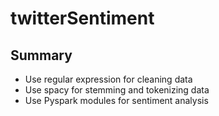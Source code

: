 # twitterSentiment

## Summary
* Use regular expression for cleaning data 
* Use spacy for stemming and tokenizing data
* Use Pyspark modules for sentiment analysis